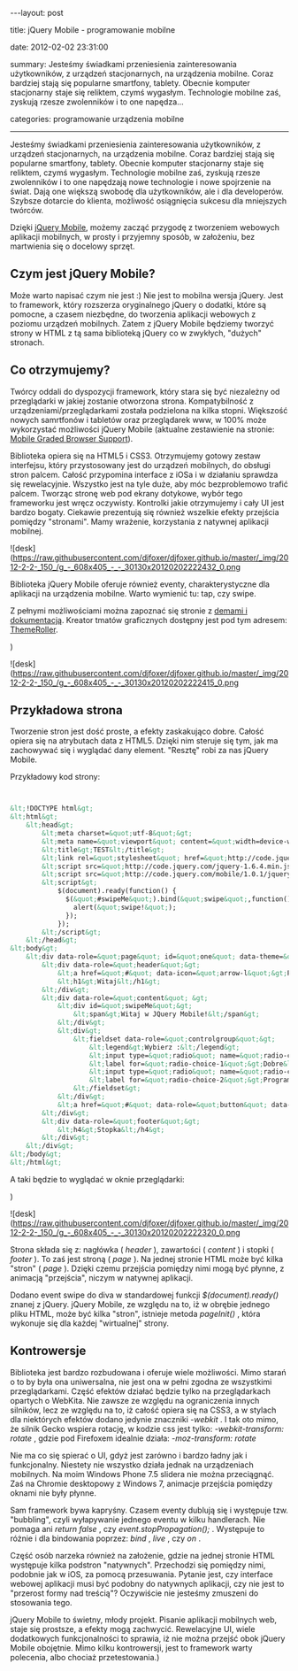 ﻿---layout:     post
title:      jQuery Mobile - programowanie mobilne
date:       2012-02-02 23:31:00
summary:    Jesteśmy świadkami przeniesienia zainteresowania użytkowników, z urządzeń stacjonarnych, na urządzenia mobilne. Coraz bardziej stają się popularne smartfony, tablety. Obecnie komputer stacjonarny staje się reliktem, czymś wygasłym. Technologie mobilne zaś, zyskują rzesze zwolenników i to one napędza...
categories: programowanie urządzenia mobilne
---



Jesteśmy świadkami przeniesienia zainteresowania użytkowników, z urządzeń stacjonarnych, na urządzenia mobilne. Coraz bardziej stają się popularne smartfony, tablety. Obecnie komputer stacjonarny staje się reliktem, czymś wygasłym. Technologie mobilne zaś, zyskują rzesze zwolenników i to one napędzają nowe technologie i nowe spojrzenie na świat. Dają one większą swobodę dla użytkowników, ale i dla developerów. Szybsze dotarcie do klienta, możliwość osiągnięcia sukcesu dla mniejszych twórców. 

Dzięki [jQuery Mobile](http://jquerymobile.com/), możemy zacząć przygodę z tworzeniem webowych aplikacji mobilnych, w prosty i przyjemny sposób, w założeniu, bez martwienia się o docelowy sprzęt.




## Czym jest jQuery Mobile?



Może warto napisać czym nie jest :) Nie jest to mobilna wersja jQuery. Jest to framework, który rozszerza oryginalnego jQuery o dodatki, które są pomocne, a czasem niezbędne, do tworzenia aplikacji webowych z poziomu urządzeń mobilnych. Zatem z jQuery Mobile będziemy tworzyć strony w HTML z tą sama biblioteką jQuery co w zwykłych, &quot;dużych&quot; stronach. 



## Co otrzymujemy?



Twórcy oddali do dyspozycji framework, który stara się być niezależny od przeglądarki w jakiej zostanie otworzona strona. Kompatybilność z urządzeniami/przeglądarkami została podzielona na kilka stopni. Większość nowych samrtfonów i tabletów oraz przeglądarek www, w 100% może wykorzystać możliwości jQuery Mobile (aktualne zestawienie na stronie: [Mobile Graded Browser Support](http://jquerymobile.com/gbs/)).



Biblioteka opiera się na HTML5 i CSS3. Otrzymujemy gotowy zestaw interfejsu, który przystosowany jest do urządzeń mobilnych, do obsługi stron palcem. Całość przypomina interface z iOSa i w działaniu sprawdza się rewelacyjnie. Wszystko jest na tyle duże, aby móc bezproblemowo trafić palcem. Tworząc stronę web pod ekrany dotykowe, wybór tego frameworku jest wręcz oczywisty. Kontrolki jakie otrzymujemy i cały UI jest bardzo bogaty. Ciekawie prezentują się również wszelkie efekty przejścia pomiędzy &quot;stronami&quot;. Mamy wrażenie, korzystania z natywnej aplikacji mobilnej.



![desk](https://raw.githubusercontent.com/djfoxer/djfoxer.github.io/master/_img/2012-2-2-_150_/g_-_608x405_-_-_30130x20120202222432_0.png




Biblioteka jQuery Mobile oferuje również eventy, charakterystyczne dla aplikacji na urządzenia mobilne. Warto wymienić tu: tap, czy swipe. 

Z pełnymi możliwościami można zapoznać się stronie z [demami i dokumentacją](http://jquerymobile.com/demos). Kreator tmatów graficznych dostępny jest pod tym adresem: [ThemeRoller](http://jquerymobile.com/themeroller/).

)

![desk](https://raw.githubusercontent.com/djfoxer/djfoxer.github.io/master/_img/2012-2-2-_150_/g_-_608x405_-_-_30130x20120202222415_0.png





## Przykładowa strona



Tworzenie stron jest dość proste, a efekty zaskakująco dobre.
Całość opiera się na atrybutach data z HTML5. Dzięki nim steruje się tym, jak ma zachowywać się i wyglądać dany element. &quot;Resztę&quot; robi za nas jQuery Mobile.

Przykładowy kod strony:


```html

&lt;!DOCTYPE html&gt; 
&lt;html&gt; 
	&lt;head&gt;
		&lt;meta charset=&quot;utf-8&quot;&gt;
		&lt;meta name=&quot;viewport&quot; content=&quot;width=device-width, initial-scale=1&quot;&gt; 
		&lt;title&gt;TEST&lt;/title&gt; 
		&lt;link rel=&quot;stylesheet&quot; href=&quot;http://code.jquery.com/mobile/1.0.1/jquery.mobile-1.0.1.min.css&quot; /&gt;
		&lt;script src=&quot;http://code.jquery.com/jquery-1.6.4.min.js&quot;&gt;&lt;/script&gt;
		&lt;script src=&quot;http://code.jquery.com/mobile/1.0.1/jquery.mobile-1.0.1.min.js&quot;&gt;&lt;/script&gt;
		&lt;script&gt;
			$(document).ready(function() {
			  $(&quot;#swipeMe&quot;).bind(&quot;swipe&quot;,function(){
				alert(&quot;swipe!&quot;);
			  });
			});
		&lt;/script&gt;
	&lt;/head&gt; 
&lt;body&gt; 
	&lt;div data-role=&quot;page&quot; id=&quot;one&quot; data-theme=&quot;c&quot;&gt;	
		&lt;div data-role=&quot;header&quot;&gt;
			&lt;a href=&quot;#&quot; data-icon=&quot;arrow-l&quot;&gt;Powrót&lt;/a&gt;
			&lt;h1&gt;Witaj&lt;/h1&gt;
		&lt;/div&gt;
		&lt;div data-role=&quot;content&quot; &gt;	
			&lt;div id=&quot;swipeMe&quot;&gt;
				&lt;span&gt;Witaj w JQuery Mobile!&lt;/span&gt;
			&lt;/div&gt;
			&lt;div&gt;
				&lt;fieldset data-role=&quot;controlgroup&quot;&gt;
					&lt;legend&gt;Wybierz :&lt;/legend&gt;
					&lt;input type=&quot;radio&quot; name=&quot;radio-choice-1&quot; id=&quot;radio-choice-1&quot; value=&quot;choice-1&quot; checked=&quot;checked&quot; /&gt;
					&lt;label for=&quot;radio-choice-1&quot;&gt;Dobre&lt;/label&gt;
					&lt;input type=&quot;radio&quot; name=&quot;radio-choice-1&quot; id=&quot;radio-choice-2&quot; value=&quot;choice-2&quot;  /&gt;
					&lt;label for=&quot;radio-choice-2&quot;&gt;Programy&lt;/label&gt;
				&lt;/fieldset&gt;
			&lt;/div&gt;
			&lt;a href=&quot;#&quot; data-role=&quot;button&quot; data-inline=&quot;true&quot;&gt;Przejdź dalej&lt;/a&gt;
		&lt;/div&gt;	
		&lt;div data-role=&quot;footer&quot;&gt;
			&lt;h4&gt;Stopka&lt;/h4&gt;
		&lt;/div&gt;
	&lt;/div&gt;
&lt;/body&gt;
&lt;/html&gt;

```


A taki będzie to wyglądać w oknie przeglądarki:

)

![desk](https://raw.githubusercontent.com/djfoxer/djfoxer.github.io/master/_img/2012-2-2-_150_/g_-_608x405_-_-_30130x20120202222320_0.png



Strona składa się z: nagłówka ( *header* ), zawartości ( *content* ) i stopki ( *footer* ). To zaś jest stroną ( *page* ). Na jednej stronie HTML może być kilka &quot;stron&quot; ( *page* ). Dzięki czemu przejścia pomiędzy nimi mogą być płynne, z animacją &quot;przejścia&quot;, niczym w natywnej aplikacji.

Dodano event swipe do diva w standardowej funkcji  *$(document).ready()*  znanej z jQuery. jQuery Mobile, ze względu na to, iż w obrębie jednego pliku HTML, może być kilka &quot;stron&quot;, istnieje metoda  *pageInit()* , która wykonuje się dla każdej &quot;wirtualnej&quot; strony.



## Kontrowersje



Biblioteka jest bardzo rozbudowana i oferuje wiele możliwości. Mimo starań o to by była ona uniwersalna, nie jest ona w pełni zgodna ze wszystkimi przeglądarkami. Część efektów działać będzie tylko na przeglądarkach opartych o WebKita. Nie zawsze ze względu na ograniczenia innych silników, lecz ze względu na to, iż całość opiera się na CSS3, a w stylach dla niektórych efektów dodano jedynie znaczniki  *-webkit* . I tak oto mimo, że silnik Gecko wspiera rotację, w kodzie css jest tylko:  *-webkit-transform: rotate* , gdzie pod Firefoxem idealnie działa:  *-moz-transform: rotate* 

Nie ma co się spierać o UI, gdyż jest zarówno i bardzo ładny jak i funkcjonalny. Niestety nie wszystko działa jednak na urządzeniach mobilnych. Na moim Windows Phone 7.5 slidera nie można przeciągnąć. Zaś na Chromie desktopowy z Windows 7, animacje przejścia pomiędzy oknami nie były płynne. 

Sam framework bywa kapryśny. Czasem eventy dublują się i występuje tzw. &quot;bubbling&quot;, czyli wyłapywanie jednego eventu w kilku handlerach. Nie pomaga ani  *return false* , czy  *event.stopPropagation();* . Występuje to różnie i dla bindowania poprzez:  *bind* ,  *live* , czy  *on* .

Część osób narzeka również na założenie, gdzie na jednej stronie HTML występuje kilka podstron &quot;natywnych&quot;. Przechodzi się pomiędzy nimi, podobnie jak w iOS, za pomocą przesuwania. Pytanie jest, czy interface webowej aplikacji musi być podobny do natywnych aplikacji, czy nie jest to &quot;przerost formy nad treścią&quot;? Oczywiście nie jesteśmy zmuszeni do stosowania tego.

jQuery Mobile to świetny, młody projekt. Pisanie aplikacji mobilnych web, staje się prostsze, a efekty mogą zachwycić.  Rewelacyjne UI, wiele dodatkowych funkcjonalności to sprawia, iż nie można przejść obok jQuery Mobile obojętnie. Mimo kilku kontrowersji, jest to framework warty polecenia, albo chociaż przetestowania.)